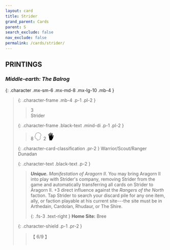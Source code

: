 ```yaml
---
layout: card
title: Strider
grand_parent: Cards
parent: S
search_exclude: false
nav_exclude: false
permalink: /cards/strider/
---
```


## PRINTINGS


### _Middle-earth: The Balrog_

{: .character .mx-sm-6 .mx-md-8 .mx-lg-10 .mb-4 }
> {: .character-frame .mb-4 .p-1 .pl-2 }
> > <div class="card-mp">3</div>
> > <div class="character-card-name">Strider</div>
>
> {: .character-frame .black-text .mind-di .p-1 .pl-2 }
> > 8 ![](/assets/images/mind.svg)&ensp;2 ![](/assets/images/di.svg)
>
> {: .character-card-classification .pr-2 }
> Warrior/Scout/Ranger Dunadan
>
> {: .character-text .black-text .p-2 }
> > _**Unique.**_ _Manifestation of Aragorn II_. You may bring Aragorn II into play with Strider's company, removing Strider from the game and automatically transferring all cards on Strider to Aragorn II. +3 direct influence against the _Rangers of the North_ faction. Tap Strider to search your discard pile for any one item, ally, or faction playable at his current site---the site must be in Arthedain, Cardolan, Rhudaur, or The Shire.   
> > 
> > {: .fs-3 .text-right } 
> > **Home Site:** Bree 
>
> {: .character-shield .p-1 .pr-2 }
> > <div class="card-shield">【 6/9 】</div>
> > <div class="card-corruption">&nbsp;</div>
